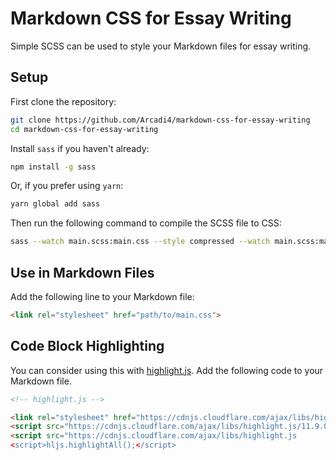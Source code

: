 # Markdown CSS for Essay Writing

Simple SCSS can be used to style your Markdown files for essay writing.

## Setup

First clone the repository:

```bash
git clone https://github.com/Arcadi4/markdown-css-for-essay-writing
cd markdown-css-for-essay-writing
```

Install `sass` if you haven't already:

```bash
npm install -g sass
```

Or, if you prefer using `yarn`:

```bash
yarn global add sass
```

Then run the following command to compile the SCSS file to CSS:

```bash
sass --watch main.scss:main.css --style compressed --watch main.scss:main.min.css
```

## Use in Markdown Files

Add the following line to your Markdown file:

```html
<link rel="stylesheet" href="path/to/main.css">
```

## Code Block Highlighting

You can consider using this with [highlight.js](https://highlightjs.org/). Add the following code to your Markdown file.

```html
<!-- highlight.js -->

<link rel="stylesheet" href="https://cdnjs.cloudflare.com/ajax/libs/highlight.js/11.9.0/styles/default.min.css">
<script src="https://cdnjs.cloudflare.com/ajax/libs/highlight.js/11.9.0/highlight.min.js"></script>
<script src="https://cdnjs.cloudflare.com/ajax/libs/highlight.js
<script>hljs.highlightAll();</script>
```